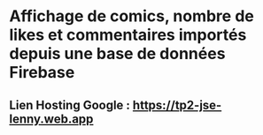# Affichage de comics, nombre de likes et commentaires importés depuis une base de données Firebase
## Lien Hosting Google : https://tp2-jse-lenny.web.app
